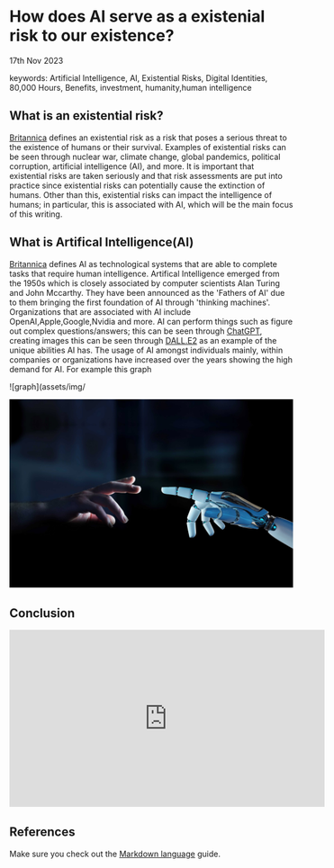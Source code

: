 # How does AI serve as a existenial risk to our existence?
17th Nov 2023

keywords: Artificial Intelligence, AI, Existential Risks, Digital Identities, 80,000 Hours, Benefits, investment, humanity,human intelligence

## What is an existential risk?
 [Britannica](https://www.britannica.com/dictionary/eb/qa/the-meaning-of-existential#:~:text=The%20first%20phrase%2C%20existential%20threat%2C%20is%20used%20in,a%20threat%20to%20a%20people%E2%80%99s%20existence%20or%20survival.) defines an existential risk as a risk that poses a serious threat to the existence of humans or their survival. Examples of existential risks can be seen through nuclear war, climate change, global pandemics, political corruption, artificial intelligence (AI), and more. It is important that existential risks are taken seriously and that risk assessments are put into practice since existential risks can potentially cause the extinction of humans. Other than this, existential risks can impact the intelligence of humans; in particular, this is associated with AI, which will be the main focus of this writing.

## What is Artifical Intelligence(AI)
[Britannica](https://www.britannica.com/technology/artificial-intelligence) defines AI as technological systems that are able to complete tasks that require human intelligence. Artifical Intelligence emerged from the 1950s which is closely associated by computer scientists Alan Turing and John Mccarthy. They have been announced as the 'Fathers of AI' due to them bringing the first foundation of AI through 'thinking machines'. Organizations that are associated with AI include OpenAI,Apple,Google,Nvidia and more. AI can perform things such as figure out complex questions/answers; this can be seen through [ChatGPT](https://openai.com/chatgpt), creating images this can be seen through [DALL.E2](https://openai.com/dall-e-2) as an example of the unique abilities AI has. The usage of AI amongst individuals mainly, within companies or organizations have increased over the years showing the high demand for AI. For example this graph


![graph](assets/img/









![robot finger](assets/img/ey-robot-finger-about-to-touch-human-finger.jpg) 



## Conclusion

<iframe width="560" height="315" src="https://www.youtube.com/embed/lfPJ7Tz4JGs" title="YouTube video player" frameborder="0" allow="accelerometer; autoplay; clipboard-write; encrypted-media; gyroscope; picture-in-picture" allowfullscreen></iframe>

## References 
Make sure you check out the [Markdown language](https://guides.github.com/features/mastering-markdown/) guide. 




